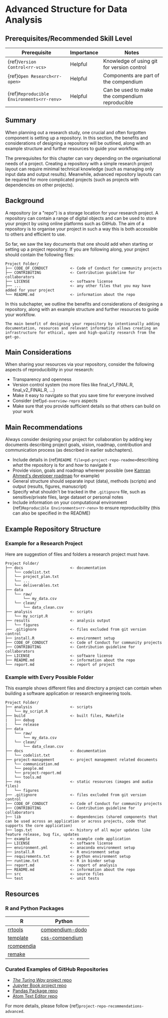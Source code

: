 # Advanced Structure for Data Analysis

## Prerequisites/Recommended Skill Level

| Prerequisite                                    | Importance | Notes                                           |
| ----------------------------------------------- | ---------- | ----------------------------------------------- |
| {ref}`Version Control<rr-vcs>`            | Helpful    | Knowledge of using git for version control      |
| {ref}`Open Research<rr-open>`             | Helpful    | Components are part of the compendium           |
| {ref}`Reproducible Environments<rr-renv>` | Helpful    | Can be used to make the compendium reproducible |

## Summary

When planning out a research study, one crucial and often forgotten component is setting up a repository. In this section, the benefits and considerations of designing a repository will be outlined, along with an example structure and further resources to guide your workflow.

The prerequisites for this chapter can vary depending on the organisational needs of a project. Creating a repository with a simple research project layout can require minimal technical knowledge (such as managing only input data and output results). Meanwhile, advanced repository layouts can be required for more complicated projects (such as projects with dependencies on other projects).

## Background

A repository (or a "repo") is a storage location for your research project. A repository can contain a range of digital objects and can be used to store your project by using online platforms such as GitHub. The aim of a repository is to organise your project in such a way this is both accessible to others and efficient to use.

So far, we saw the key documents that one should add when starting or setting up a project repository. If you are following along, your project should contain the following files:

```
Project Folder/
├── CODE_OF_CONDUCT          <- Code of Conduct for community projects
├── CONTRIBUTING             <- Contribution guideline for collaborators
├── LICENSE                  <- software license
├── ...                      <- any other files that you may have added for your project
└── README.md                <- information about the repo
```

In this subchapter, we outline the benefits and considerations of designing a repository, along with an example structure and further resources to guide your workflow.

```{note}
The main benefit of designing your repository by intentionally adding documentation, resources and relevant information allows creating an infrastructure for ethical, open and high-quality research from the get-go.
```

## Main Considerations

When sharing your resources via your repository, consider the following aspects of reproducibility in your research:

- Transparency and openness
- Version control system (no more files like final_v1_FINAL.R, final_v2_FINAL.R, ...)
- Make it easy to navigate so that you save time for everyone involved
- Consider {ref}`pd-overview-repro` aspects
- Make sure that you provide sufficient details so that others can build on your work

## Main Recommendations

Always consider designing your project for collaboration by adding key documents describing project goals, vision, roadmap, contribution and communication process (as described in earlier subchapters).
- Include details in {ref}`README file<pd-project-repo-readme>`describing _what_ the repository is for and _how_ to navigate it
- Provide vision, goals and roadmap wherever possible (see [Kamran Ahmed's developer roadmap](https://github.com/kamranahmedse/developer-roadmap) for example)
- General structure should separate input (data), methods (scripts) and output (results, figures, manuscript)
- Specify what shouldn't be tracked in the `.gitignore` file, such as sensitive/private files, large dataset or personal notes
- Include information on your computational environment {ref}`Reproducible Environments<rr-renv>` to ensure reproducibility (this can also be specified in the README)

## Example Repository Structure

### Example for a Research Project

Here are suggestion of files and folders a research project must have.

```
Project Folder/
├── docs                     <- documentation
│   └── codelist.txt 
│   └── project_plan.txt
│   └── ...
│   └── deliverables.txt
├── data
│   └── raw/
│       └── my_data.csv
│   └── clean/
│       └── data_clean.csv
├── analysis                 <- scripts
│   └── my_script.R
├── results                  <- analysis output     
│   └── figures
├── .gitignore               <- files excluded from git version control 
├── install.R                <- environment setup
├── CODE_OF_CONDUCT          <- Code of Conduct for community projects
├── CONTRIBUTING             <- Contribution guideline for collaborators
├── LICENSE                  <- software license
├── README.md                <- information about the repo
└── report.md                <- report of project
```

### Example with Every Possible Folder

This example shows different files and directory a project can contain when building a software application or research engineering tools.

```
Project Folder/                        
├── analysis                 <- scripts
│   └── my_script.R
├── build                    <- built files, Makefile
|   ├── debug
|   └── release
├── data
│   └── raw/
│       └── my_data.csv
│   └── clean/
│       └── data_clean.csv
├── docs                     <- documentation
│   └── codelist.txt 
├── project-management       <- project management related documents
│   └── communication.md
│   └── people.md
│   └── project-report.md
│   └── tools.md
├── res                      <- static resources (images and audio files)
│   └── figures
├── .gitignore               <- files excluded from git version control 
├── CODE_OF_CONDUCT          <- Code of Conduct for community projects
├── CONTRIBUTING             <- Contribution guideline for collaborators
├── lib                      <- dependencies (shared components that can be used across an application or across projects, code that supports the core application)
├── logs.txt                 <- history of all major updates like feature release, bug fix, updates
├── example                  <- example code application
├── LICENSE                  <- software license
├── environment.yml          <- anaconda environment setup   
├── install.R                <- R environment setup
├── requirements.txt         <- python environment setup
├── runtime.txt              <- R in binder setup
├── report.md                <- report of analysis
├── README.md                <- information about the repo
├── src                      <- source files
└── test                     <- unit tests  
```

## Resources

### R and Python Packages

| R                                                                 | Python                                                       |
| ----------------------------------------------------------------- | ------------------------------------------------------------ |
| [rrtools](https://annakrystalli.me/rrresearch/10_compendium.html) | [compendium-dodo](https://pypi.org/project/compendium-dodo/) |
| [template](https://github.com/Pakillo/template)                   | [css-compendium](https://pypi.org/project/ccs-compendium/)   |
| [rcompendia](https://github.com/FRBCesab/rcompendium)             |                                                              |
| [remake](https://github.com/richfitz/remake)                      |                                                              |

### Curated Examples of GitHub Repositories

- [_The Turing Way_ project repo](https://github.com/alan-turing-institute/the-turing-way)
- [Jupyter Book project repo](https://github.com/executablebooks/jupyter-book)
- [Pandas Package repo](https://github.com/pandas-dev/pandas)
- [Atom Text Editor repo](https://github.com/atom/atom)

For more details, please follow {ref}`project-repo-recommendations-advanced`.
